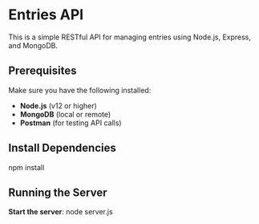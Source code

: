 # Entries API
This is a simple RESTful API for managing entries using Node.js, Express, and MongoDB.

## Prerequisites

Make sure you have the following installed:
- **Node.js** (v12 or higher)
- **MongoDB** (local or remote)
- **Postman** (for testing API calls)

## Install Dependencies
   npm install

## Running the Server

**Start the server**:
    node server.js
